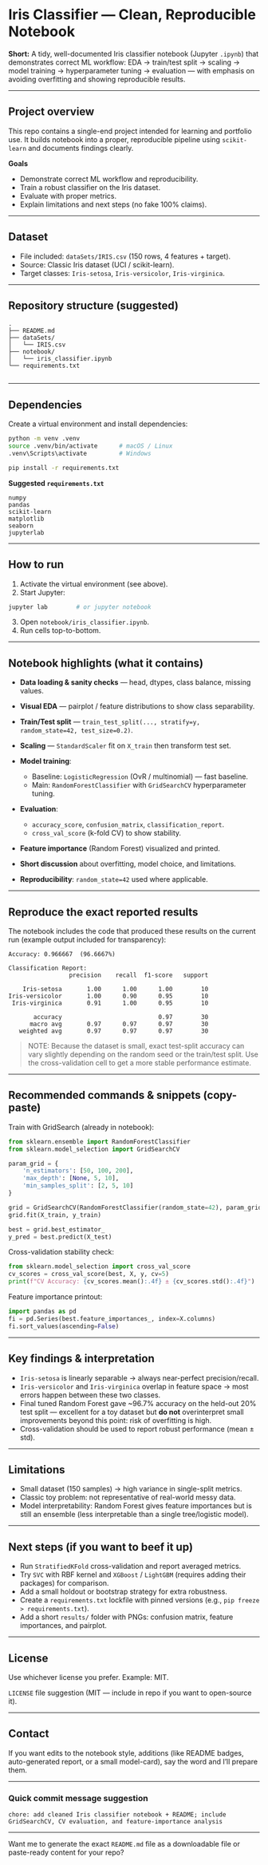 # Iris Classifier — Clean, Reproducible Notebook

**Short:** A tidy, well-documented Iris classifier notebook (Jupyter `.ipynb`) that demonstrates correct ML workflow: EDA → train/test split → scaling → model training → hyperparameter tuning → evaluation — with emphasis on avoiding overfitting and showing reproducible results.

---

## Project overview

This repo contains a single-end project intended for learning and portfolio use. It builds notebook into a proper, reproducible pipeline using `scikit-learn` and documents findings clearly.

**Goals**

* Demonstrate correct ML workflow and reproducibility.
* Train a robust classifier on the Iris dataset.
* Evaluate with proper metrics.
* Explain limitations and next steps (no fake 100% claims).

---

## Dataset

* File included: `dataSets/IRIS.csv` (150 rows, 4 features + target).
* Source: Classic Iris dataset (UCI / scikit-learn).
* Target classes: `Iris-setosa`, `Iris-versicolor`, `Iris-virginica`.

---

## Repository structure (suggested)

```
.
├── README.md
├── dataSets/
│   └── IRIS.csv
├── notebook/
│   └── iris_classifier.ipynb
└── requirements.txt
 
```

---

## Dependencies

Create a virtual environment and install dependencies:

```bash
python -m venv .venv
source .venv/bin/activate      # macOS / Linux
.venv\Scripts\activate         # Windows

pip install -r requirements.txt
```

**Suggested `requirements.txt`**

```
numpy
pandas
scikit-learn
matplotlib
seaborn
jupyterlab
```

---

## How to run

1. Activate the virtual environment (see above).
2. Start Jupyter:

```bash
jupyter lab        # or jupyter notebook
```

3. Open `notebook/iris_classifier.ipynb`.
4. Run cells top-to-bottom.

---

## Notebook highlights (what it contains)

* **Data loading & sanity checks** — head, dtypes, class balance, missing values.
* **Visual EDA** — pairplot / feature distributions to show class separability.
* **Train/Test split** — `train_test_split(..., stratify=y, random_state=42, test_size=0.2)`.
* **Scaling** — `StandardScaler` fit on `X_train` then transform test set.
* **Model training**:

  * Baseline: `LogisticRegression` (OvR / multinomial) — fast baseline.
  * Main: `RandomForestClassifier` with `GridSearchCV` hyperparameter tuning.
* **Evaluation**:

  * `accuracy_score`, `confusion_matrix`, `classification_report`.
  * `cross_val_score` (k-fold CV) to show stability.
* **Feature importance** (Random Forest) visualized and printed.
* **Short discussion** about overfitting, model choice, and limitations.
* **Reproducibility**: `random_state=42` used where applicable.

---

## Reproduce the exact reported results

The notebook includes the code that produced these results on the current run (example output included for transparency):

```
Accuracy: 0.966667  (96.6667%)

Classification Report:
                 precision    recall  f1-score   support

    Iris-setosa       1.00      1.00      1.00        10
Iris-versicolor       1.00      0.90      0.95        10
 Iris-virginica       0.91      1.00      0.95        10

       accuracy                           0.97        30
      macro avg       0.97      0.97      0.97        30
   weighted avg       0.97      0.97      0.97        30
```

> NOTE: Because the dataset is small, exact test-split accuracy can vary slightly depending on the random seed or the train/test split. Use the cross-validation cell to get a more stable performance estimate.

---

## Recommended commands & snippets (copy-paste)

Train with GridSearch (already in notebook):

```python
from sklearn.ensemble import RandomForestClassifier
from sklearn.model_selection import GridSearchCV

param_grid = {
    'n_estimators': [50, 100, 200],
    'max_depth': [None, 5, 10],
    'min_samples_split': [2, 5, 10]
}

grid = GridSearchCV(RandomForestClassifier(random_state=42), param_grid, cv=5)
grid.fit(X_train, y_train)

best = grid.best_estimator_
y_pred = best.predict(X_test)
```

Cross-validation stability check:

```python
from sklearn.model_selection import cross_val_score
cv_scores = cross_val_score(best, X, y, cv=5)
print(f"CV Accuracy: {cv_scores.mean():.4f} ± {cv_scores.std():.4f}")
```

Feature importance printout:

```python
import pandas as pd
fi = pd.Series(best.feature_importances_, index=X.columns)
fi.sort_values(ascending=False)
```

---

## Key findings & interpretation

* `Iris-setosa` is linearly separable → always near-perfect precision/recall.
* `Iris-versicolor` and `Iris-virginica` overlap in feature space → most errors happen between these two classes.
* Final tuned Random Forest gave \~96.7% accuracy on the held-out 20% test split — excellent for a toy dataset but **do not** overinterpret small improvements beyond this point: risk of overfitting is high.
* Cross-validation should be used to report robust performance (mean ± std).

---

## Limitations

* Small dataset (150 samples) → high variance in single-split metrics.
* Classic toy problem: not representative of real-world messy data.
* Model interpretability: Random Forest gives feature importances but is still an ensemble (less interpretable than a single tree/logistic model).

---

## Next steps (if you want to beef it up)

* Run `StratifiedKFold` cross-validation and report averaged metrics.
* Try `SVC` with RBF kernel and `XGBoost` / `LightGBM` (requires adding their packages) for comparison.
* Add a small holdout or bootstrap strategy for extra robustness.
* Create a `requirements.txt` lockfile with pinned versions (e.g., `pip freeze > requirements.txt`).
* Add a short `results/` folder with PNGs: confusion matrix, feature importances, and pairplot.

---

## License

Use whichever license you prefer. Example: MIT.

`LICENSE` file suggestion (MIT — include in repo if you want to open-source it).

---

## Contact

If you want edits to the notebook style, additions (like README badges, auto-generated report, or a small model-card), say the word and I’ll prepare them.

---

### Quick commit message suggestion

```
chore: add cleaned Iris classifier notebook + README; include GridSearchCV, CV evaluation, and feature-importance analysis
```

---

Want me to generate the exact `README.md` file as a downloadable file or paste-ready content for your repo?
